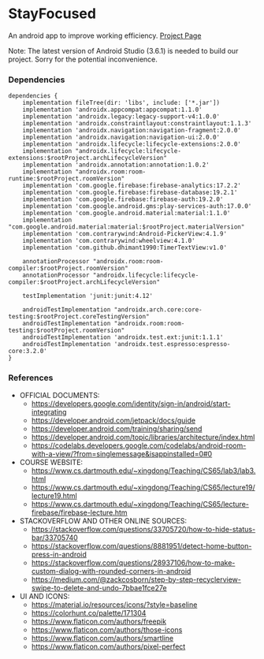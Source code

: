 # StayFocused
An android app to improve working efficiency.
[Project Page](https://home.cs.dartmouth.edu/~pengze/stayfocused/)

Note: The latest version of Android Studio (3.6.1) is needed to build our project. Sorry for the potential inconvenience.

### Dependencies
```
dependencies {
    implementation fileTree(dir: 'libs', include: ['*.jar'])
    implementation 'androidx.appcompat:appcompat:1.1.0'
    implementation 'androidx.legacy:legacy-support-v4:1.0.0'
    implementation 'androidx.constraintlayout:constraintlayout:1.1.3'
    implementation 'androidx.navigation:navigation-fragment:2.0.0'
    implementation 'androidx.navigation:navigation-ui:2.0.0'
    implementation 'androidx.lifecycle:lifecycle-extensions:2.0.0'
    implementation "androidx.lifecycle:lifecycle-extensions:$rootProject.archLifecycleVersion"
    implementation 'androidx.annotation:annotation:1.0.2'
    implementation "androidx.room:room-runtime:$rootProject.roomVersion"
    implementation 'com.google.firebase:firebase-analytics:17.2.2'
    implementation 'com.google.firebase:firebase-database:19.2.1'
    implementation 'com.google.firebase:firebase-auth:19.2.0'
    implementation 'com.google.android.gms:play-services-auth:17.0.0'
    implementation 'com.google.android.material:material:1.1.0'
    implementation "com.google.android.material:material:$rootProject.materialVersion"
    implementation 'com.contrarywind:Android-PickerView:4.1.9'
    implementation 'com.contrarywind:wheelview:4.1.0'
    implementation 'com.github.dhimant1990:TimerTextView:v1.0'
    
    annotationProcessor "androidx.room:room-compiler:$rootProject.roomVersion"
    annotationProcessor "androidx.lifecycle:lifecycle-compiler:$rootProject.archLifecycleVersion"
    
    testImplementation 'junit:junit:4.12'
    
    androidTestImplementation "androidx.arch.core:core-testing:$rootProject.coreTestingVersion"
    androidTestImplementation "androidx.room:room-testing:$rootProject.roomVersion"
    androidTestImplementation 'androidx.test.ext:junit:1.1.1'
    androidTestImplementation 'androidx.test.espresso:espresso-core:3.2.0'
}
```
### References
- OFFICIAL DOCUMENTS:
	- https://developers.google.com/identity/sign-in/android/start-integrating
	- https://developer.android.com/jetpack/docs/guide
	- https://developer.android.com/training/sharing/send
	- https://developer.android.com/topic/libraries/architecture/index.html
	- https://codelabs.developers.google.com/codelabs/android-room-with-a-view/?from=singlemessage&isappinstalled=0#0
- COURSE WEBSITE:
	- https://www.cs.dartmouth.edu/~xingdong/Teaching/CS65/lab3/lab3.html
	- https://www.cs.dartmouth.edu/~xingdong/Teaching/CS65/lecture19/lecture19.html
	- https://www.cs.dartmouth.edu/~xingdong/Teaching/CS65/lecture-firebase/firebase-lecture.htm
- STACKOVERFLOW AND OTHER ONLINE SOURCES:
	- https://stackoverflow.com/questions/33705720/how-to-hide-status-bar/33705740
	- https://stackoverflow.com/questions/8881951/detect-home-button-press-in-android
	- https://stackoverflow.com/questions/28937106/how-to-make-custom-dialog-with-rounded-corners-in-android
	- https://medium.com/@zackcosborn/step-by-step-recyclerview-swipe-to-delete-and-undo-7bbae1fce27e
- UI AND ICONS:
	- https://material.io/resources/icons/?style=baseline
	- https://colorhunt.co/palette/171304
	- https://www.flaticon.com/authors/freepik
	- https://www.flaticon.com/authors/those-icons
	- https://www.flaticon.com/authors/smartline
	- https://www.flaticon.com/authors/pixel-perfect

